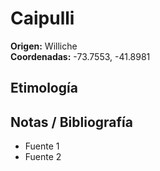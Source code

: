 # Caipulli

**Origen:** Williche  
**Coordenadas:** -73.7553, -41.8981

## Etimología

## Notas / Bibliografía
- Fuente 1
- Fuente 2

